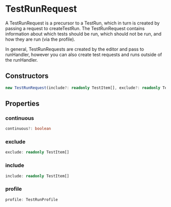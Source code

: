 # TestRunRequest

A TestRunRequest is a precursor to a TestRun, which in turn is created by passing a request to createTestRun. The TestRunRequest contains information about which tests should be run, which should not be run, and how they are run (via the profile).

In general, TestRunRequests are created by the editor and pass to runHandler, however you can also create test requests and runs outside of the runHandler.

## Constructors

```typescript
new TestRunRequest(include?: readonly TestItem[], exclude?: readonly TestItem[], profile?: TestRunProfile, continuous?: boolean): TestRunRequest
```

## Properties

### continuous

```typescript
continuous?: boolean
```

### exclude

```typescript
exclude: readonly TestItem[]
```

### include

```typescript
include: readonly TestItem[]
```

### profile

```typescript
profile: TestRunProfile
```

